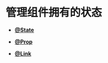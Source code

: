 # 管理组件拥有的状态<a name="ZH-CN_TOPIC_0000001157388859"></a>

-   **[@State](ts-component-states-state.md)**  

-   **[@Prop](ts-component-states-prop.md)**  

-   **[@Link](ts-component-states-link.md)**  


